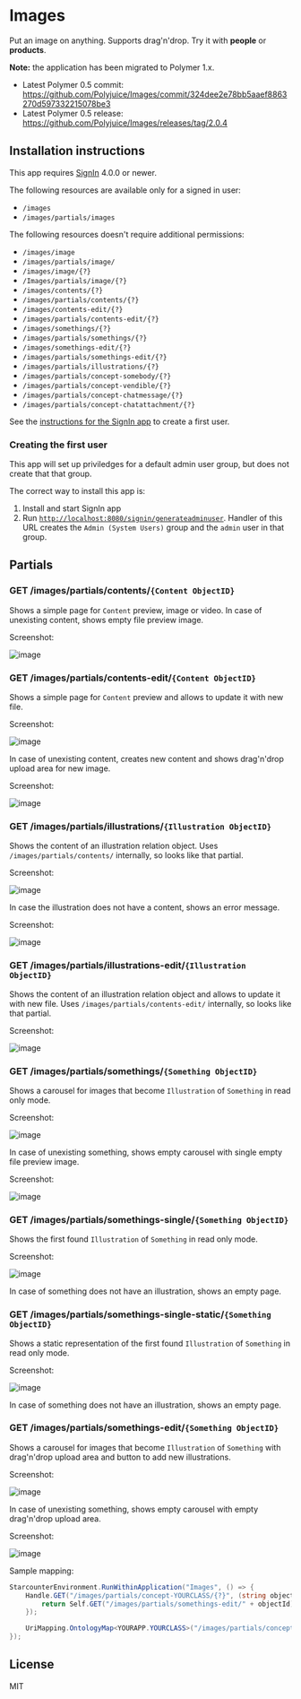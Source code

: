 # Images

Put an image on anything. Supports drag'n'drop. Try it with **people** or **products**.

 **Note:** the application has been migrated to Polymer 1.x.
- Latest Polymer 0.5 commit: https://github.com/Polyjuice/Images/commit/324dee2e78bb5aaef8863270d597332215078be3
- Latest Polymer 0.5 release: https://github.com/Polyjuice/Images/releases/tag/2.0.4

## Installation instructions

This app requires [SignIn](https://github.com/starcounterapps/signin) 4.0.0 or newer.

The following resources are available only for a signed in user:
* `/images`
* `/images/partials/images`

The following resources doesn't require additional permissions:
* `/images/image`
* `/images/partials/image/`
* `/images/image/{?}`
* `/Images/partials/image/{?}`
* `/images/contents/{?}`
* `/images/partials/contents/{?}`
* `/images/contents-edit/{?}`
* `/images/partials/contents-edit/{?}`
* `/images/somethings/{?}`
* `/images/partials/somethings/{?}`
* `/images/somethings-edit/{?}`
* `/images/partials/somethings-edit/{?}`
* `/images/partials/illustrations/{?}`
* `/images/partials/concept-somebody/{?}`
* `/images/partials/concept-vendible/{?}`
* `/images/partials/concept-chatmessage/{?}`
* `/images/partials/concept-chatattachment/{?}`

See the [instructions for the SignIn app](https://github.com/StarcounterApps/People#creating-the-first-user) to create a first user.

### Creating the first user

This app will set up priviledges for a default admin user group, but does not create that that group.

The correct way to install this app is:

1. Install and start SignIn app
2. Run [`http://localhost:8080/signin/generateadminuser`](http://localhost:8080/signin/generateadminuser). Handler of this URL creates the `Admin (System Users)` group and the `admin` user in that group.

## Partials

### GET /images/partials/contents/`{Content ObjectID}`

Shows a simple page for `Content` preview, image or video. In case of unexisting content, shows empty file preview image.

Screenshot:

![image](docs/screenshot-content.png)

### GET /images/partials/contents-edit/`{Content ObjectID}`

Shows a simple page for `Content` preview and allows to update it with new file.

Screenshot:

![image](docs/screenshot-content-edit.png)

In case of unexisting content, creates new content and shows drag'n'drop upload area for new image.

Screenshot:

![image](docs/screenshot-content-edit-empty.png)

### GET /images/partials/illustrations/`{Illustration ObjectID}`

Shows the content of an illustration relation object. Uses `/images/partials/contents/` internally, so looks like that partial.

Screenshot:

![image](docs/screenshot-illustrations.png)

In case the illustration does not have a content, shows an error message.

Screenshot:

![image](docs/screenshot-illustrations-error.png)

### GET /images/partials/illustrations-edit/`{Illustration ObjectID}`

Shows the content of an illustration relation object and allows to update it with new file. Uses `/images/partials/contents-edit/` internally, so looks like that partial.

Screenshot:

![image](docs/screenshot-illustrations-edit.png)

### GET /images/partials/somethings/`{Something ObjectID}`

Shows a carousel for images that become `Illustration` of `Something` in read only mode.

Screenshot:

![image](docs/screenshot-somethings.png)

In case of unexisting something, shows empty carousel with single empty file preview image.

Screenshot:

![image](docs/screenshot-somethings-empty.png)

### GET /images/partials/somethings-single/`{Something ObjectID}`

Shows the first found `Illustration` of `Something` in read only mode.

Screenshot:

![image](docs/screenshot-somethings-single.png)

In case of something does not have an illustration, shows an empty page.

### GET /images/partials/somethings-single-static/`{Something ObjectID}`

Shows a static representation of the first found `Illustration` of `Something` in read only mode.

Screenshot:

![image](docs/screenshot-somethings-single-static.png)

In case of something does not have an illustration, shows an empty page.

### GET /images/partials/somethings-edit/`{Something ObjectID}`

Shows a carousel for images that become `Illustration` of `Something` with drag'n'drop upload area and button to add new illustrations.

Screenshot:

![image](docs/screenshot-somethings-edit.png)

In case of unexisting something, shows empty carousel with empty drag'n'drop upload area.

Screenshot:

![image](docs/screenshot-somethings-edit-empty.png)

Sample mapping:

```cs
StarcounterEnvironment.RunWithinApplication("Images", () => {
    Handle.GET("/images/partials/concept-YOURCLASS/{?}", (string objectId) => {
        return Self.GET("/images/partials/somethings-edit/" + objectId);
    });

    UriMapping.OntologyMap<YOURAPP.YOURCLASS>("/images/partials/concept-YOURCLASS/{?}");
});
```

## License

MIT
